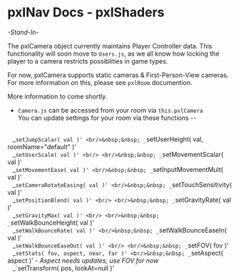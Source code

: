 # pxlNav Docs - pxlShaders

*-Stand-In-*

The pxlCamera object currently maintains Player Controller data.  This functionality will soon move to `Users.js`, as we all know how locking the player to a camera restricts possiblities in game types.

For now, pxlCamera supports static cameras & First-Person-View cameras.  For more information on this, please see `pxlRoom` documention.

More information to come shortly.

 - `Camera.js` can be accessed from your room via `this.pxlCamera`
<br/>You can update settings for your room via these functions --

<br/>&nbsp;&nbsp; _`setJumpScalar( val )'
<br/>&nbsp;&nbsp; _`setUserHeight( val, roomName="default" )'
<br/>&nbsp;&nbsp; _`setUserScale( val )'
<br/>
<br/>&nbsp;&nbsp; _`setMovementScalar( val )'
<br/>&nbsp;&nbsp; _`setMovementEase( val )'
<br/>&nbsp;&nbsp; _`setInputMovementMult( val )'
<br/>&nbsp;&nbsp; _`setCameraRotateEasing( val )'
<br/>&nbsp;&nbsp; _`setTouchSensitivity( val )'
<br/>&nbsp;&nbsp; _`setPositionBlend( val )'
<br/>
<br/>&nbsp;&nbsp; _`setGravityRate( val )'
<br/>&nbsp;&nbsp; _`setGravityMax( val )'
<br/>
<br/>&nbsp;&nbsp; _`setWalkBounceHeight( val )'
<br/>&nbsp;&nbsp; _`setWalkBounceRate( val )'
<br/>&nbsp;&nbsp; _`setWalkBounceEaseIn( val )'
<br/>&nbsp;&nbsp; _`setWalkBounceEaseOut( val )'
<br/>
<br/>&nbsp;&nbsp; _`setFOV( fov )'
<br/>&nbsp;&nbsp; _`setStats( fov, aspect, near, far )'
<br/>&nbsp;&nbsp; _`setAspect( aspect )' - *Aspect needs updates, use FOV for now*
<br/>&nbsp;&nbsp; _`setTransform( pos, lookAt=null )'